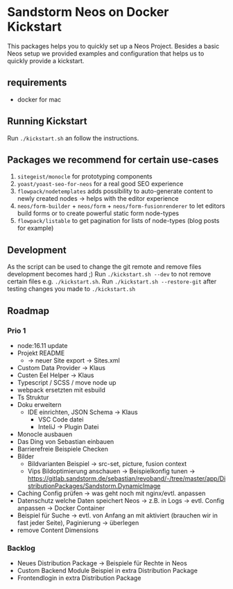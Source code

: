 # Sandstorm Neos on Docker Kickstart

This packages helps you to quickly set up a Neos Project. Besides a basic Neos setup
we provided examples and configuration that helps us to quickly provide a kickstart.

## requirements

- docker for mac

## Running Kickstart

Run `./kickstart.sh` an follow the instructions.

## Packages we recommend for certain use-cases

1. `sitegeist/monocle` for prototyping components
2. `yoast/yoast-seo-for-neos` for a real good SEO experience
3. `flowpack/nodetemplates` adds possibility to auto-generate content to newly created nodes -> helps with the editor experience
4. `neos/form-builder` + `neos/form` + `neos/form-fusionrenderer` to let editors build forms or to create powerful static form node-types
5. `flowpack/listable` to get pagination for lists of node-types (blog posts for example)

## Development

As the script can be used to change the git remote and remove files development becomes hard ;)
Run `./kickstart.sh --dev` to not remove certain files e.g. `./kickstart.sh`. 
Run `./kickstart.sh --restore-git` after testing changes you made to `./kickstart.sh`


## Roadmap

### Prio 1

* node:16.11 update
* Projekt README
  * -> neuer Site export -> Sites.xml
* Custom Data Provider -> Klaus
* Custen Eel Helper -> Klaus
* Typescript / SCSS / move node up
* webpack ersetzten mit esbuild
* Ts Struktur
* Doku erweitern
    * IDE einrichten, JSON Schema -> Klaus
        * VSC Code datei
        * InteliJ -> Plugin Datei
* Monocle ausbauen
* Das Ding von Sebastian einbauen
* Barrierefreie Beispiele Checken
* Bilder
  * Bildvarianten Beispiel -> src-set, picture, fusion context
  * Vips Bildoptimierung anschauen -> Beispielkonfig tunen -> https://gitlab.sandstorm.de/sebastian/revoband/-/tree/master/app/DistributionPackages/Sandstorm.DynamicImage
* Caching Config prüfen -> was geht noch mit nginx/evtl. anpassen
* Datenschutz welche Daten speichert Neos -> z.B. in Logs -> evtl. Config anpassen -> Docker Container 
* Beispiel für Suche -> evtl. von Anfang an mit aktiviert (brauchen wir in fast jeder Seite), Paginierung -> überlegen
* remove Content Dimensions


### Backlog

* Neues Distribution Package -> Beispiele für Rechte in Neos    
* Custom Backend Module Beispiel in extra Distribution Package
* Frontendlogin in extra Distribution Package
